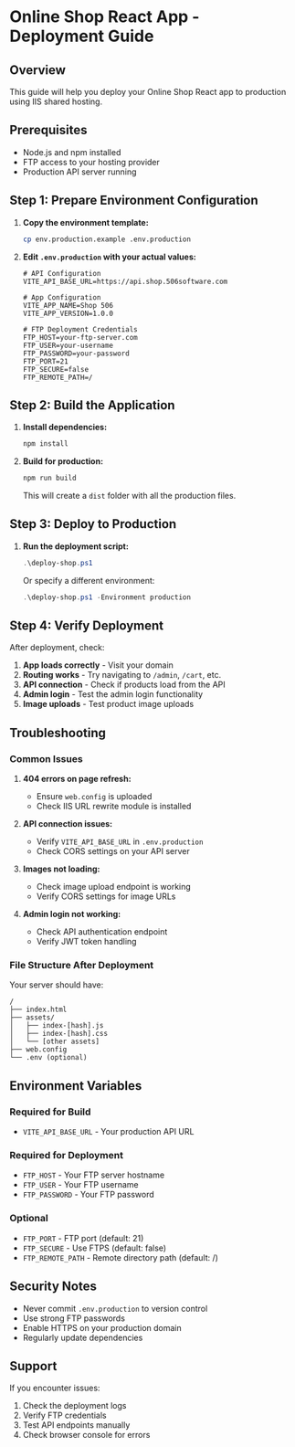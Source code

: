 # Online Shop React App - Deployment Guide

## Overview
This guide will help you deploy your Online Shop React app to production using IIS shared hosting.

## Prerequisites
- Node.js and npm installed
- FTP access to your hosting provider
- Production API server running

## Step 1: Prepare Environment Configuration

1. **Copy the environment template:**
   ```bash
   cp env.production.example .env.production
   ```

2. **Edit `.env.production` with your actual values:**
   ```env
   # API Configuration
   VITE_API_BASE_URL=https://api.shop.506software.com
   
   # App Configuration
   VITE_APP_NAME=Shop 506
   VITE_APP_VERSION=1.0.0
   
   # FTP Deployment Credentials
   FTP_HOST=your-ftp-server.com
   FTP_USER=your-username
   FTP_PASSWORD=your-password
   FTP_PORT=21
   FTP_SECURE=false
   FTP_REMOTE_PATH=/
   ```

## Step 2: Build the Application

1. **Install dependencies:**
   ```bash
   npm install
   ```

2. **Build for production:**
   ```bash
   npm run build
   ```

   This will create a `dist` folder with all the production files.

## Step 3: Deploy to Production

1. **Run the deployment script:**
   ```powershell
   .\deploy-shop.ps1
   ```

   Or specify a different environment:
   ```powershell
   .\deploy-shop.ps1 -Environment production
   ```

## Step 4: Verify Deployment

After deployment, check:

1. **App loads correctly** - Visit your domain
2. **Routing works** - Try navigating to `/admin`, `/cart`, etc.
3. **API connection** - Check if products load from the API
4. **Admin login** - Test the admin login functionality
5. **Image uploads** - Test product image uploads

## Troubleshooting

### Common Issues

1. **404 errors on page refresh:**
   - Ensure `web.config` is uploaded
   - Check IIS URL rewrite module is installed

2. **API connection issues:**
   - Verify `VITE_API_BASE_URL` in `.env.production`
   - Check CORS settings on your API server

3. **Images not loading:**
   - Check image upload endpoint is working
   - Verify CORS settings for image URLs

4. **Admin login not working:**
   - Check API authentication endpoint
   - Verify JWT token handling

### File Structure After Deployment

Your server should have:
```
/
├── index.html
├── assets/
│   ├── index-[hash].js
│   ├── index-[hash].css
│   └── [other assets]
├── web.config
└── .env (optional)
```

## Environment Variables

### Required for Build
- `VITE_API_BASE_URL` - Your production API URL

### Required for Deployment
- `FTP_HOST` - Your FTP server hostname
- `FTP_USER` - Your FTP username
- `FTP_PASSWORD` - Your FTP password

### Optional
- `FTP_PORT` - FTP port (default: 21)
- `FTP_SECURE` - Use FTPS (default: false)
- `FTP_REMOTE_PATH` - Remote directory path (default: /)

## Security Notes

- Never commit `.env.production` to version control
- Use strong FTP passwords
- Enable HTTPS on your production domain
- Regularly update dependencies

## Support

If you encounter issues:
1. Check the deployment logs
2. Verify FTP credentials
3. Test API endpoints manually
4. Check browser console for errors
